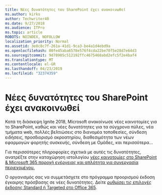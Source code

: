 ```yaml
---
title: Νέες δυνατότητες του SharePoint έχει ανακοινωθεί
ms.author: kirks
author: Techwriter40
ms.date: 9/27/2018
ms.audience: ITPro
ms.topic: article
ROBOTS: NOINDEX, NOFOLLOW
localization_priority: Normal
ms.assetid: 3e0c8c7f-261a-41d1-9ca3-be4a1d4ebd9a
ms.openlocfilehash: 00fe45aba6578e576f4cda22be70f5e28d7e64d3
ms.sourcegitcommit: 9d78905c512192ffc4675468abd2efc5f2e4baf4
ms.translationtype: MT
ms.contentlocale: el-GR
ms.lasthandoff: 04/23/2019
ms.locfileid: "32374359"
---
```

# <a name="sharepoint-new-features-announced"></a>Νέες δυνατότητες του SharePoint έχει ανακοινωθεί

Κατά τη διάσκεψη Ignite 2018, Microsoft ανακοίνωσε νέες καινοτομίες για το SharePoint, καθώς και νέες δυνατότητες για τα σύγχρονα πύλες, νέα τμήματα web, πολλές βελτιώσεις στο διανομέα τοποθεσίες, σύνδεση ειδήσεις, προσδιορισμό ακροατηρίου, διαθεσιμότητα των νέων εφαρμογών φορητής συσκευής, σύνδεση με Ομάδες, και περισσότερα...
  
Για περισσότερες πληροφορίες σχετικά με αυτές τις δυνατότητες, ανατρέξτε στην καταχώρηση ιστολογίου [νέες καινοτομίες στο SharePoint &amp; Microsoft 365 παροχή ενέργειας και απλότητα για συνεργασία περιεχομένου.](https://go.microsoft.com/fwlink/?linkid=2026502)
  
Ο οργανισμός σας να συμμετάσχετε στο πρόγραμμα προορισμού έκδοση έγκαιρης πρόσβασης σε νέες δυνατότητες. Δείτε [ρυθμίσει τις επιλογές έκδοσης Standard ή Targeted στο Office 365](https://docs.microsoft.com/office365/admin/manage/release-options-in-office-365).
